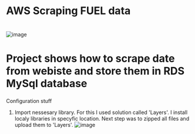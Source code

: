 # AWS Scraping FUEL data <h1> 

![image](https://user-images.githubusercontent.com/60892908/132874696-7661e6c9-394a-4720-a2b6-9b77bc634568.png)

# Project shows how to scrape date from webiste and store them in RDS MySql database <h3>
  
Configuration stuff
 1) Import nessesary library. 
  For this I used solution called 'Layers'. I install localy libraries in specyfic location. Next step was to zipped all files and upload them to 'Layers'.
    ![image](https://user-images.githubusercontent.com/60892908/132942955-b251649f-292d-467f-81fa-0b4b98db5df0.png)

      

